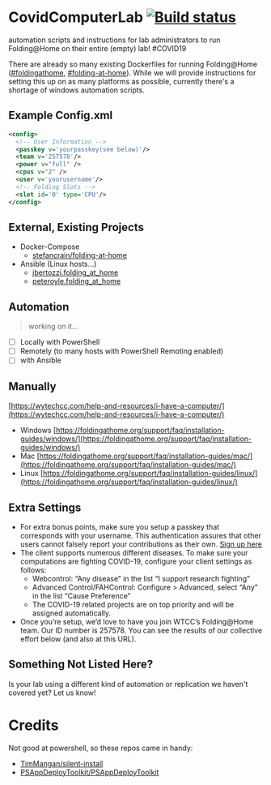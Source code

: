 # CovidComputerLab [![Build status](https://ci.appveyor.com/api/projects/status/2q3cktd5aq2fujyg?svg=true)](https://ci.appveyor.com/project/cwhitingwy/covidcomputerlab)
automation scripts and instructions for lab administrators to run Folding@Home on their entire (empty) lab! #COVID19

There are already so many existing Dockerfiles for running
Folding@Home ([#foldingathome](https://github.com/topics/foldingathome),
[#folding-at-home](https://github.com/topics/folding-at-home)).
While we will provide instructions for setting this up on as many platforms as possible,
currently there's a shortage of windows automation scripts.

## Example Config.xml

```xml
<config>
  <!-- User Information -->
  <passkey v='yourpasskey(see below)'/>
  <team v='257578'/>
  <power v="full" />
  <cpus v="2" />
  <user v='yourusername'/>
  <!-- Folding Slots -->
  <slot id='0' type='CPU'/>
</config>
```

## External, Existing Projects
* Docker-Compose
  * [stefancrain/folding-at-home](https://github.com/stefancrain/folding-at-home)
* Ansible (Linux hosts...)
  * [jbertozzi.folding_at_home](https://galaxy.ansible.com/jbertozzi/folding_at_home)
  * [peteroyle.folding_at_home](https://galaxy.ansible.com/peteroyle/folding_at_home)

## Automation
> working on it...

* [ ] Locally with PowerShell
* [ ] Remotely (to many hosts with PowerShell Remoting enabled)
* [ ] with Ansible

## Manually

[https://wytechcc.com/help-and-resources/i-have-a-computer/](https://wytechcc.com/help-and-resources/i-have-a-computer/)

* Windows [https://foldingathome.org/support/faq/installation-guides/windows/](https://foldingathome.org/support/faq/installation-guides/windows/)
* Mac [https://foldingathome.org/support/faq/installation-guides/mac/](https://foldingathome.org/support/faq/installation-guides/mac/)
* Linux [https://foldingathome.org/support/faq/installation-guides/linux/](https://foldingathome.org/support/faq/installation-guides/linux/)

## Extra Settings


* For extra bonus points, make sure you setup a passkey that corresponds with your username. This authentication assures that other users cannot falsely report your contributions as their own. [Sign up here](https://apps.foldingathome.org/getpasskey)
* The client supports numerous different diseases.  To make sure your computations are fighting COVID-19, configure your client settings as follows:
    * Webcontrol: “Any disease” in the list “I support research fighting”
    * Advanced Control/FAHControl: Configure > Advanced, select “Any” in the list “Cause Preference”
    * The COVID-19 related projects are on top priority and will be assigned automatically.
* Once you’re setup, we’d love to have you join WTCC’s Folding@Home team.  Our ID number is 257578.  You can see the results of our collective effort below (and also at this URL).

## Something Not Listed Here?
Is your lab using a different kind of automation or replication we haven't covered yet?
Let us know!

# Credits
Not good at powershell, so these repos came in handy:

* [TimMangan/silent-install](https://github.com/TimMangan/silent-install)
* [PSAppDeployToolkit/PSAppDeployToolkit](https://github.com/PSAppDeployToolkit/PSAppDeployToolkit)
